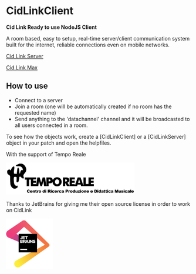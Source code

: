 # CidLinkClient
**Cid Link Ready to use NodeJS Client**

A room based, easy to setup, real-time server/client communication system built for the internet, reliable connections even on mobile networks.

[Cid Link Server](https://github.com/EnricoPietrocola/CidLinkServer)

[Cid Link Max](https://github.com/EnricoPietrocola/CidLinkMax)

## How to use
* Connect to a server
* Join a room (one will be automatically created if no room has the requested name)
* Send anything to the 'datachannel' channel and it will be broadcasted to all users connected in a room.

To see how the objects work, create a [CidLinkClient] or a [CidLinkServer] object in your patch and open the helpfiles.

With the support of Tempo Reale

[![temporeale.it](https://raw.githubusercontent.com/EnricoPietrocola/Cid/master/temporealelogo.png)](https://temporeale.it/en/)

Thanks to JetBrains for giving me their open source license in order to work on CidLink

[![JetBrainLogo](https://raw.githubusercontent.com/EnricoPietrocola/Cid/master/jetbrains128.png)](https://www.jetbrains.com/?from=CidReader(AndroidandWeb))
